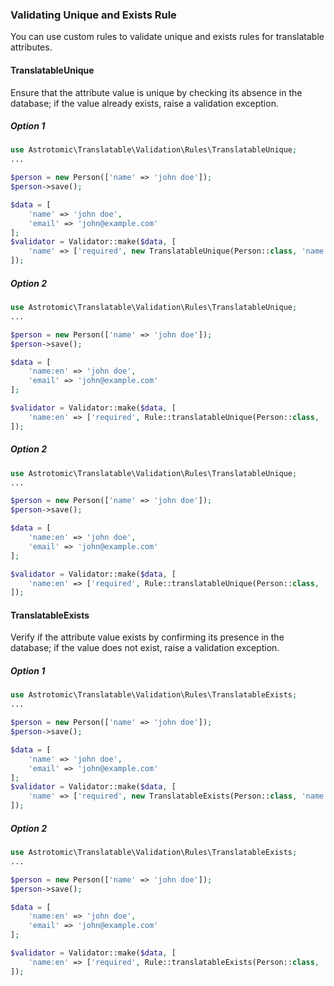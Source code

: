 ### **Validating Unique and Exists Rule**

You can use custom rules to validate unique and exists rules for translatable attributes.

#### TranslatableUnique

Ensure that the attribute value is unique by checking its absence in the database; if the value already exists, raise a validation exception.

##### Option 1

```php
use Astrotomic\Translatable\Validation\Rules\TranslatableUnique;
...

$person = new Person(['name' => 'john doe']);
$person->save();

$data = [
    'name' => 'john doe',
    'email' => 'john@example.com'
];
$validator = Validator::make($data, [
    'name' => ['required', new TranslatableUnique(Person::class, 'name')],
]);

```

##### Option 2

```php
use Astrotomic\Translatable\Validation\Rules\TranslatableUnique;
...

$person = new Person(['name' => 'john doe']);
$person->save();

$data = [
    'name:en' => 'john doe',
    'email' => 'john@example.com'
];

$validator = Validator::make($data, [
    'name:en' => ['required', Rule::translatableUnique(Person::class, 'name:en')],
]);

```

##### Option 2

```php
use Astrotomic\Translatable\Validation\Rules\TranslatableUnique;
...

$person = new Person(['name' => 'john doe']);
$person->save();

$data = [
    'name:en' => 'john doe',
    'email' => 'john@example.com'
];

$validator = Validator::make($data, [
    'name:en' => ['required', Rule::translatableUnique(Person::class, 'name:en')],
]);

```


#### TranslatableExists

Verify if the attribute value exists by confirming its presence in the database; if the value does not exist, raise a validation exception.


##### Option 1
```php
use Astrotomic\Translatable\Validation\Rules\TranslatableExists;
...

$person = new Person(['name' => 'john doe']);
$person->save();

$data = [
    'name' => 'john doe',
    'email' => 'john@example.com'
];
$validator = Validator::make($data, [
    'name' => ['required', new TranslatableExists(Person::class, 'name')],
]);
```

##### Option 2
```php
use Astrotomic\Translatable\Validation\Rules\TranslatableExists;
...

$person = new Person(['name' => 'john doe']);
$person->save();

$data = [
    'name:en' => 'john doe',
    'email' => 'john@example.com'
];

$validator = Validator::make($data, [
    'name:en' => ['required', Rule::translatableExists(Person::class, 'name:en')],
]);
```